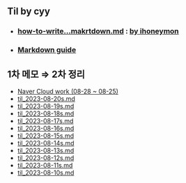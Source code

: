 ## Til by cyy
+ ### [how-to-write...makrtdown.md](how-to-write-by-markdown.md) : [by ihoneymon](https://gist.github.com/ihoneymon)  
+ ### [Markdown guide](https://www.markdownguide.org/)
## 1차 메모 $\Rightarrow$ 2차 정리
- [Naver Cloud work (08-28 ~ 08-25)](ncloud_summary.md)
- [til_2023-08-20s.md](subject/til_2023-08-20s.md)
- [til_2023-08-19s.md](subject/til_2023-08-19s.md)
- [til_2023-08-18s.md](subject/til_2023-08-18s.md)
- [til_2023-08-17s.md](subject/til_2023-08-17s.md)
- [til_2023-08-16s.md](subject/til_2023-08-16s.md)
- [til_2023-08-15s.md](subject/til_2023-08-15s.md)
- [til_2023-08-14s.md](subject/til_2023-08-14s.md)
- [til_2023-08-13s.md](subject/til_2023-08-13s.md)
- [til_2023-08-12s.md](subject/til_2023-08-12s.md)
- [til_2023-08-11s.md](subject/til_2023-08-11s.md)
- [til_2023-08-10s.md](subject/til_2023-08-10s.md)
